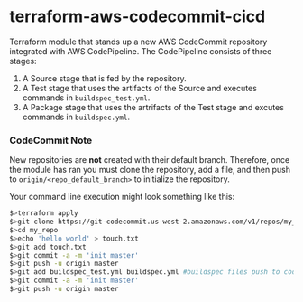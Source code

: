 # terraform-aws-codecommit-cicd
Terraform module that stands up a new AWS CodeCommit repository integrated with AWS CodePipeline. The CodePipeline consists of three stages:

1. A Source stage that is fed by the repository.
2. A Test stage that uses the artifacts of the Source and executes commands in `buildspec_test.yml`.
3. A Package stage that uses the artrifacts of the Test stage and excutes commands in `buildspec.yml`.



### CodeCommit Note
New repositories are **not** created with their default branch. Therefore, once the module has ran you must clone the repository, add a file, and then push to `origin/<repo_default_branch>` to initialize the repository.

Your command line execution might look something like this:

```bash
$>terraform apply
$>git clone https://git-codecommit.us-west-2.amazonaws.com/v1/repos/my_repo
$>cd my_repo
$>echo 'hello world' > touch.txt
$>git add touch.txt
$>git commit -a -m 'init master'
$>git push -u origin master
$>git add buildspec_test.yml buildspec.yml #buildspec files push to code_commit repository(my_repo)
$>git commit -a -m 'init master'
$>git push -u origin master
```